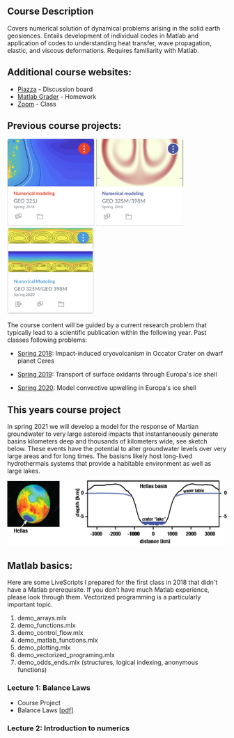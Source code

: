 ## Course Description

Covers numerical solution of dynamical problems arising in the solid earth geosiences. Entails development of individual codes in Matlab and application of codes to understanding heat transfer, wave propagation, elastic, and viscous deformations. Requires familiarity with Matlab.

## Additional course websites:
* [Piazza](https://piazza.com/class/kk21516n1yz51t) - Discussion board
* [Matlab Grader](https://grader.mathworks.com/courses/31920-geo-325m-398m-numerical-modeling-2021) - Homework
* [Zoom](https://utexas.zoom.us/j/98061327017?pwd=VHVGd29qTmpuSG5FQUlBK3c0THRaUT09) - Class

## Previous course projects:
<img src="images/Vignette_GEO325J_2018.png" alt="hi" class="inline"  width="200" height="200"/> <img src="images/Vignette_GEO325M_2019.png" alt="hi" class="inline"  width="200" height="200"/> <img src="images/Vignette_GEO325M_2020.jpg" alt="hi" class="inline"  width="200" height="200"/>


The course content will be guided by a current research problem that typically lead to a scientific publication within the following year. Past classes following problems:

* [Spring 2018](Spring2018.md): Impact-induced cryovolcanism in Occator Crater on dwarf planet Ceres 

* [Spring 2019](Spring2019.md): Transport of surface oxidants through Europa's ice shell

* [Spring 2020](Spring2020.md): Model convective upwelling in Europa's ice shell

## This years course project
In spring 2021 we will develop a model for the response of Martian groundwater to very large asteroid impacts that instantaneously generate basins kilometers deep and thousands of kilometers wide, see sketch below. These events have the potential to alter groundwater levels over very large areas and for long times. The basisns likely host long-lived hydrothermals systems that provide a habitable environment as well as large lakes.

<img src="images/HellasBasin.png" alt="hi" class="inline"  width="600" height="150"/>

## Matlab basics:
Here are some LiveScripts I prepared for the first class in 2018 that didn't have a Matlab prerequisite. If you don’t have much Matlab experience, please look through them. Vectorized programming is a particularly important topic.
1. demo_arrays.mlx
2. demo_functions.mlx
3. demo_control_flow.mlx
4. demo_matlab_functions.mlx
5. demo_plotting.mlx
6. demo_vectorized_programing.mlx
7. demo_odds_ends.mlx (structures, logical indexing, anonymous functions)

### Lecture 1: Balance Laws
* Course Project
* Balance Laws [[pdf]](BalanceLaws.pdf)

### Lecture 2: Introduction to numerics
